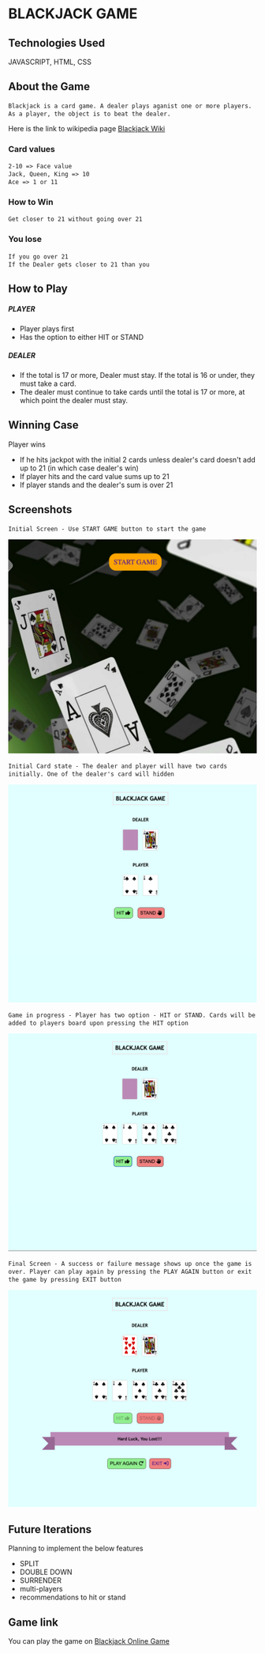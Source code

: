 <!-- README Suggestions:
 -->

# BLACKJACK GAME

## Technologies Used

JAVASCRIPT, HTML, CSS

## About the Game

    Blackjack is a card game. A dealer plays aganist one or more players. As a player, the object is to beat the dealer.

Here is the link to wikipedia page [Blackjack Wiki](https://en.wikipedia.org/wiki/Blackjack)

### Card values

    2-10 => Face value
    Jack, Queen, King => 10
    Ace => 1 or 11

### How to Win

    Get closer to 21 without going over 21

### You lose

    If you go over 21
    If the Dealer gets closer to 21 than you

## How to Play

##### PLAYER

- Player plays first
- Has the option to either HIT or STAND

##### DEALER

- If the total is 17 or more, Dealer must stay. If the total is 16 or under, they must take a card.
- The dealer must continue to take cards until the total is 17 or more, at which point the dealer must stay.

## Winning Case

Player wins

- If he hits jackpot with the initial 2 cards unless dealer's card doesn't add up to 21 (in which case dealer's win)
- If player hits and the card value sums up to 21
- If player stands and the dealer's sum is over 21

## Screenshots

    Initial Screen - Use START GAME button to start the game

![alt text for screen readers](./images/screenshots/initial-screen.png 'Text to show on mouseover')

    Initial Card state - The dealer and player will have two cards initially. One of the dealer's card will hidden

![alt text for screen readers](./images/screenshots/initial-cards.png 'Text to show on mouseover')

    Game in progress - Player has two option - HIT or STAND. Cards will be added to players board upon pressing the HIT option

![alt text for screen readers](./images/screenshots/game-in-progress.png 'Text to show on mouseover')

    Final Screen - A success or failure message shows up once the game is over. Player can play again by pressing the PLAY AGAIN button or exit the game by pressing EXIT button

![alt text for screen readers](./images/screenshots/final-state.png 'Text to show on mouseover')

## Future Iterations

Planning to implement the below features

- SPLIT
- DOUBLE DOWN
- SURRENDER
- multi-players
- recommendations to hit or stand

## Game link

You can play the game on [Blackjack Online Game](https://suchithrasuchithra.github.io/blackjack/)
